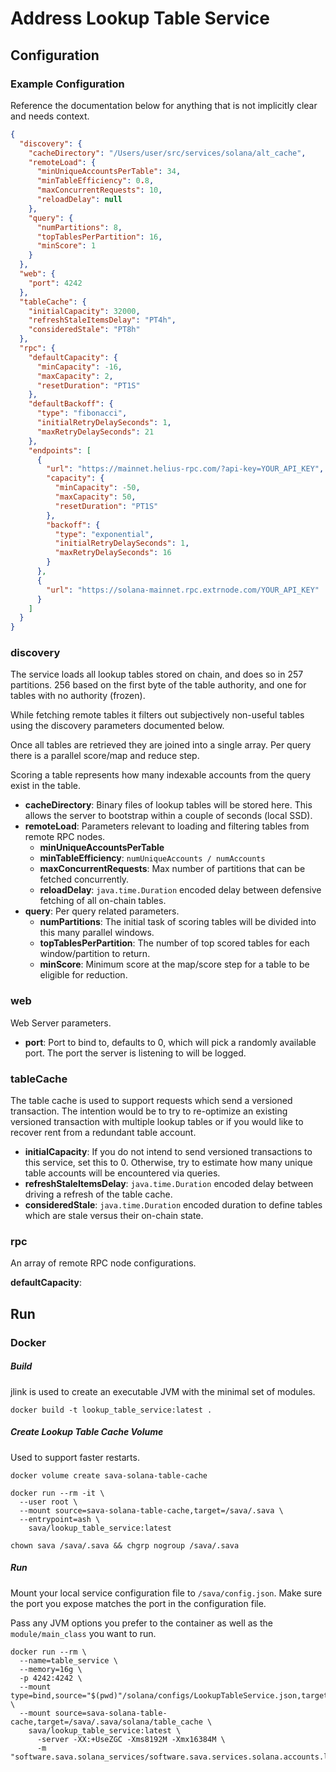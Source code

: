 # Address Lookup Table Service

## Configuration

### Example Configuration

Reference the documentation below for anything that is not implicitly clear and needs context.

```json
{
  "discovery": {
    "cacheDirectory": "/Users/user/src/services/solana/alt_cache",
    "remoteLoad": {
      "minUniqueAccountsPerTable": 34,
      "minTableEfficiency": 0.8,
      "maxConcurrentRequests": 10,
      "reloadDelay": null
    },
    "query": {
      "numPartitions": 8,
      "topTablesPerPartition": 16,
      "minScore": 1
    }
  },
  "web": {
    "port": 4242
  },
  "tableCache": {
    "initialCapacity": 32000,
    "refreshStaleItemsDelay": "PT4h",
    "consideredStale": "PT8h"
  },
  "rpc": {
    "defaultCapacity": {
      "minCapacity": -16,
      "maxCapacity": 2,
      "resetDuration": "PT1S"
    },
    "defaultBackoff": {
      "type": "fibonacci",
      "initialRetryDelaySeconds": 1,
      "maxRetryDelaySeconds": 21
    },
    "endpoints": [
      {
        "url": "https://mainnet.helius-rpc.com/?api-key=YOUR_API_KEY",
        "capacity": {
          "minCapacity": -50,
          "maxCapacity": 50,
          "resetDuration": "PT1S"
        },
        "backoff": {
          "type": "exponential",
          "initialRetryDelaySeconds": 1,
          "maxRetryDelaySeconds": 16
        }
      },
      {
        "url": "https://solana-mainnet.rpc.extrnode.com/YOUR_API_KEY"
      }
    ]
  }
}
```

### discovery

The service loads all lookup tables stored on chain, and does so in 257 partitions. 256 based on the first byte of the
table authority, and one for tables with no authority (frozen).

While fetching remote tables it filters out subjectively non-useful tables using the discovery parameters documented
below.

Once all tables are retrieved they are joined into a single array. Per query there is a parallel score/map and reduce
step.

Scoring a table represents how many indexable accounts from the query exist in the table.

* **cacheDirectory**: Binary files of lookup tables will be stored here. This allows the server to bootstrap within a
  couple of seconds (local SSD).
* **remoteLoad**: Parameters relevant to loading and filtering tables from remote RPC nodes.
    * **minUniqueAccountsPerTable**
    * **minTableEfficiency**: `numUniqueAccounts / numAccounts`
    * **maxConcurrentRequests**: Max number of partitions that can be fetched concurrently.
    * **reloadDelay**: `java.time.Duration` encoded delay between defensive fetching of all on-chain tables.
* **query**: Per query related parameters.
    * **numPartitions**: The initial task of scoring tables will be divided into this many parallel windows.
    * **topTablesPerPartition**: The number of top scored tables for each window/partition to return.
    * **minScore**: Minimum score at the map/score step for a table to be eligible for reduction.

### web

Web Server parameters.

* **port**: Port to bind to, defaults to 0, which will pick a randomly available port. The port the server is listening
  to will be logged.

### tableCache

The table cache is used to support requests which send a versioned transaction. The intention would be to try to
re-optimize an existing versioned transaction with multiple lookup tables or if you would like to recover rent from a
redundant table account.

* **initialCapacity**: If you do not intend to send versioned transactions to this service, set this to 0. Otherwise,
  try to
  estimate how many unique table accounts will be encountered via queries.
* **refreshStaleItemsDelay**: `java.time.Duration` encoded delay between driving a refresh of the table cache.
* **consideredStale**: `java.time.Duration` encoded duration to define tables which are stale versus their on-chain
  state.

### rpc

An array of remote RPC node configurations.

**defaultCapacity**:

## Run

### Docker

##### Build

jlink is used to create an executable JVM with the minimal set of modules.

```shell
docker build -t lookup_table_service:latest .
```

##### Create Lookup Table Cache Volume

Used to support faster restarts.

```shell
docker volume create sava-solana-table-cache

docker run --rm -it \
  --user root \
  --mount source=sava-solana-table-cache,target=/sava/.sava \
  --entrypoint=ash \
    sava/lookup_table_service:latest
    
chown sava /sava/.sava && chgrp nogroup /sava/.sava
```

##### Run

Mount your local service configuration file to `/sava/config.json`. Make sure the port you expose matches the port in
the configuration file.

Pass any JVM options you prefer to the container as well as the `module/main_class` you want to run.

```shell
docker run --rm \
  --name=table_service \
  --memory=16g \
  -p 4242:4242 \
  --mount type=bind,source="$(pwd)"/solana/configs/LookupTableService.json,target=/sava/config.json,readonly \
  --mount source=sava-solana-table-cache,target=/sava/.sava/solana/table_cache \
    sava/lookup_table_service:latest \
      -server -XX:+UseZGC -Xms8192M -Xmx16384M \
      -m "software.sava.solana_services/software.sava.services.solana.accounts.lookup.http.LookupTableWebService"
```